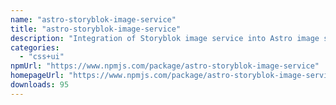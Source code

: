 ```yaml
---
name: "astro-storyblok-image-service"
title: "astro-storyblok-image-service"
description: "Integration of Storyblok image service into Astro image service API"
categories:
  - "css+ui"
npmUrl: "https://www.npmjs.com/package/astro-storyblok-image-service"
homepageUrl: "https://www.npmjs.com/package/astro-storyblok-image-service"
downloads: 95
---
```

